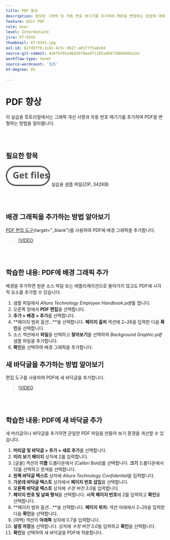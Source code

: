 ```yaml
---
title: PDF 향상
description: 향상된 그래픽 및 자동 번호 매기기를 추가하여 PDF을 변형하는 방법에 대해 알아봅니다
feature: Edit PDF
role: User
level: Intermediate
jira: KT-9343
thumbnail: KT-9343.jpg
exl-id: 827d5ff0-1c81-4c5c-9627-a01f7f5a8e6d
source-git-commit: 4e6fbf91e96d26f9ee8f1105ad68738b9450a32d
workflow-type: tm+mt
source-wordcount: '325'
ht-degree: 0%

---
```


# PDF 향상

이 실습용 튜토리얼에서는 그래픽 개선 사항과 자동 번호 매기기를 추가하여 PDF을 변형하는 방법을 알아봅니다.

<br> 

## 필요한 항목

[![파일 가져오기](../assets/Getfiles.svg)](../assets/Enhance.zip)
실습용 샘플 파일(ZIP, 342KB)

<br> 

## 배경 그래픽을 추가하는 방법 알아보기

[PDF 편집 도구](https://www.adobe.com/acrobat/online/pdf-editor.html){target="_blank"}를 사용하여 PDF에 배경 그래픽을 추가합니다.

>[!VIDEO](https://video.tv.adobe.com/v/338746?hidetitle=true)

<br> 

## 학습한 내용: PDF에 배경 그래픽 추가

배경을 추가하면 원본 소스 파일 또는 애플리케이션으로 돌아가지 않고도 PDF에 시각적 요소를 추가할 수 있습니다.

1. 샘플 파일에서 *Altura Technology Employee Handbook.pdf*&#x200B;를 엽니다.
1. 오른쪽 창에서 **PDF 편집**&#x200B;을 선택합니다.
1. **추가 > 배경 > 추가**&#x200B;를 선택합니다.
1. **페이지 범위 옵션...**을 선택합니다.
**페이지 출처** 섹션에 2~26을 입력한 다음 **확인**&#x200B;을 선택합니다.
1. 소스 섹션에서 **파일**&#x200B;을 선택하고 **찾아보기**&#x200B;를 선택하여 *Background Graphic.pdf* 샘플 파일을 추가합니다.
1. **확인**&#x200B;을 선택하여 배경 그래픽을 추가합니다.

## 새 바닥글을 추가하는 방법 알아보기

편집 도구를 사용하여 PDF에 새 바닥글을 추가합니다.

>[!VIDEO](https://video.tv.adobe.com/v/338745?hidetitle=true)

<br> 

## 학습한 내용: PDF에 새 바닥글 추가

새 머리글이나 바닥글을 추가하면 균일한 PDF 파일을 만들어 보기 환경을 개선할 수 있습니다.

1. **머리글 및 바닥글 > 추가 > 새로 추가**&#x200B;를 선택합니다.
1. **미리 보기 페이지** 상자에 2를 입력합니다.
1. [글꼴] 섹션의 **이름** 드롭다운에서 [Calibri Bold]를 선택합니다.
**크기** 드롭다운에서 12를 선택하고 흰색을 선택합니다.
1. **왼쪽 바닥글 텍스트** 상자에 *Altura Technology Confidential*&#x200B;을 입력합니다.
1. **가운데 바닥글 텍스트** 상자에서 **페이지 번호 삽입**&#x200B;을 선택합니다.
1. **오른쪽 바닥글 텍스트** 상자에 *수정 버전 3.0*&#x200B;을 입력합니다.
1. **페이지 번호 및 날짜 형식**을 선택합니다.
**시작 페이지 번호**&#x200B;에 2를 입력하고 **확인**&#x200B;을 선택합니다.
1. **페이지 범위 옵션...**을 선택합니다.
**페이지 위치:** 섹션 아래에서 2~26을 입력한 다음 **확인**&#x200B;을 선택합니다.
1. [여백] 섹션의 **아래쪽** 상자에 0.7을 입력합니다.
1. **설정 저장**을 선택합니다.
상자에 *수정 버전 3.0*&#x200B;을 입력하고 **확인**&#x200B;을 선택합니다.
1. **확인**&#x200B;을 선택하여 새 바닥글을 PDF에 적용합니다.
